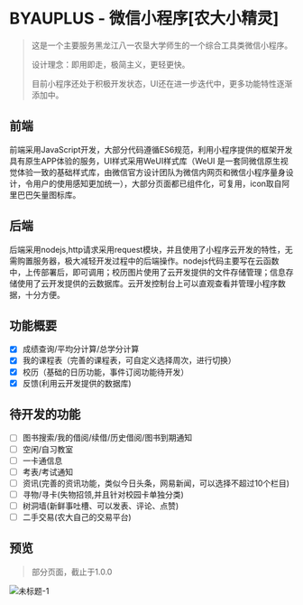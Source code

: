 # BYAUPLUS - 微信小程序[农大小精灵]

> 这是一个主要服务黑龙江八一农垦大学师生的一个综合工具类微信小程序。
>
> 设计理念：即用即走，极简主义，更轻更快。
>
> 目前小程序还处于积极开发状态，UI还在进一步迭代中，更多功能特性逐渐添加中。


## 前端

前端采用JavaScript开发，大部分代码遵循ES6规范，利用小程序提供的框架开发具有原生APP体验的服务，UI样式采用WeUI样式库（WeUI 是一套同微信原生视觉体验一致的基础样式库，由微信官方设计团队为微信内网页和微信小程序量身设计，令用户的使用感知更加统一），大部分页面都已组件化，可复用，icon取自阿里巴巴矢量图标库。 

## 后端

后端采用nodejs,http请求采用request模块，并且使用了小程序云开发的特性，无需购置服务器，极大减轻开发过程中的后端操作。nodejs代码主要写在云函数中，上传部署后，即可调用；校历图片使用了云开发提供的文件存储管理；信息存储使用了云开发提供的云数据库。云开发控制台上可以直观查看并管理小程序数据，十分方便。

## 功能概要

- [x] 成绩查询/平均分计算/总学分计算
- [x] 我的课程表（完善的课程表，可自定义选择周次，进行切换）
- [x] 校历（基础的日历功能，事件订阅功能待开发）
- [x] 反馈(利用云开发提供的数据库)

## 待开发的功能

- [ ] 图书搜索/我的借阅/续借/历史借阅/图书到期通知
- [ ] 空闲/自习教室
- [ ] 一卡通信息
- [ ] 考表/考试通知
- [ ] 资讯(完善的资讯功能，类似今日头条，网易新闻，可以选择不超过10个栏目)
- [ ] 寻物/寻卡(失物招领,并且针对校园卡单独分类)
- [ ] 树洞墙(新鲜事吐槽、可以发表、评论、点赞)
- [ ] 二手交易(农大自己的交易平台)

## 预览
> 部分页面，截止于1.0.0

![未标题-1](C:\Users\QianFeiLong\Desktop\农大小精灵宣传材料\未标题-1.jpg)
